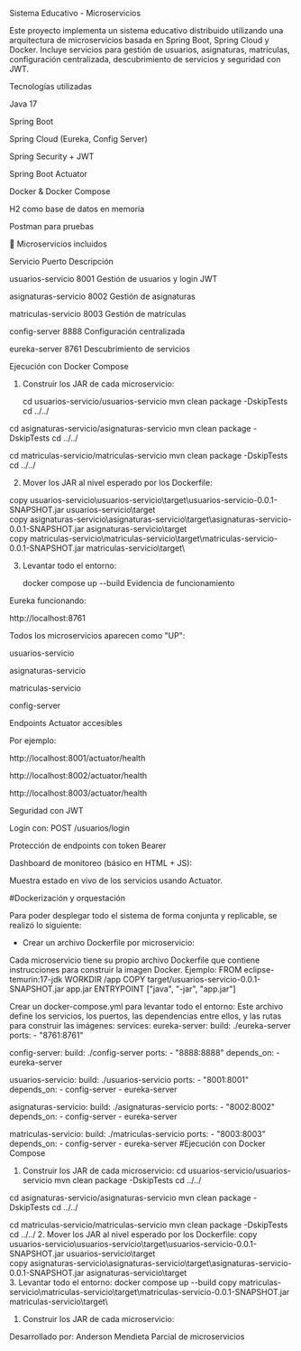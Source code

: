 Sistema Educativo - Microservicios

Este proyecto implementa un sistema educativo distribuido utilizando una arquitectura de microservicios basada en Spring Boot, Spring Cloud y Docker. Incluye servicios para gestión de usuarios, asignaturas, matrículas, configuración centralizada, descubrimiento de servicios y seguridad con JWT.

Tecnologías utilizadas

Java 17

Spring Boot

Spring Cloud (Eureka, Config Server)

Spring Security + JWT

Spring Boot Actuator

Docker & Docker Compose

H2 como base de datos en memoria

Postman para pruebas

📂 Microservicios incluidos

Servicio               Puerto             Descripción

usuarios-servicio       8001              Gestión de usuarios y login JWT

asignaturas-servicio    8002              Gestión de asignaturas

matriculas-servicio     8003              Gestión de matrículas

config-server           8888             Configuración centralizada

eureka-server           8761             Descubrimiento de servicios

Ejecución con Docker Compose

1. Construir los JAR de cada microservicio:

   cd usuarios-servicio/usuarios-servicio
mvn clean package -DskipTests
cd ../../

cd asignaturas-servicio/asignaturas-servicio
mvn clean package -DskipTests
cd ../../

cd matriculas-servicio/matriculas-servicio
mvn clean package -DskipTests
cd ../../

2. Mover los JAR al nivel esperado por los Dockerfile:

copy usuarios-servicio\usuarios-servicio\target\usuarios-servicio-0.0.1-SNAPSHOT.jar usuarios-servicio\target\
copy asignaturas-servicio\asignaturas-servicio\target\asignaturas-servicio-0.0.1-SNAPSHOT.jar asignaturas-servicio\target\
copy matriculas-servicio\matriculas-servicio\target\matriculas-servicio-0.0.1-SNAPSHOT.jar matriculas-servicio\target\

3. Levantar todo el entorno:

   docker compose up --build
Evidencia de funcionamiento

Eureka funcionando:

http://localhost:8761

Todos los microservicios aparecen como "UP":

usuarios-servicio

asignaturas-servicio

matriculas-servicio

config-server

Endpoints Actuator accesibles

Por ejemplo:

http://localhost:8001/actuator/health

http://localhost:8002/actuator/health

http://localhost:8003/actuator/health

Seguridad con JWT

Login con: POST /usuarios/login

Protección de endpoints con token Bearer

Dashboard de monitoreo (básico en HTML + JS):

Muestra estado en vivo de los servicios usando Actuator.

#Dockerización y orquestación

Para poder desplegar todo el sistema de forma conjunta y replicable, se realizó lo siguiente:

- Crear un archivo Dockerfile por microservicio:

Cada microservicio tiene su propio archivo Dockerfile que contiene instrucciones para construir la imagen Docker. Ejemplo:
FROM eclipse-temurin:17-jdk
WORKDIR /app
COPY target/usuarios-servicio-0.0.1-SNAPSHOT.jar app.jar
ENTRYPOINT ["java", "-jar", "app.jar"]

Crear un docker-compose.yml para levantar todo el entorno:
Este archivo define los servicios, los puertos, las dependencias entre ellos, y las rutas para construir las imágenes:
services:
  eureka-server:
    build: ./eureka-server
    ports:
      - "8761:8761"

  config-server:
    build: ./config-server
    ports:
      - "8888:8888"
    depends_on:
      - eureka-server

  usuarios-servicio:
    build: ./usuarios-servicio
    ports:
      - "8001:8001"
    depends_on:
      - config-server
      - eureka-server

  asignaturas-servicio:
    build: ./asignaturas-servicio
    ports:
      - "8002:8002"
    depends_on:
      - config-server
      - eureka-server

  matriculas-servicio:
    build: ./matriculas-servicio
    ports:
      - "8003:8003"
    depends_on:
      - config-server
      - eureka-server
#Ejecución con Docker Compose
1. Construir los JAR de cada microservicio:
cd usuarios-servicio/usuarios-servicio
mvn clean package -DskipTests
cd ../../

cd asignaturas-servicio/asignaturas-servicio
mvn clean package -DskipTests
cd ../../

cd matriculas-servicio/matriculas-servicio
mvn clean package -DskipTests
cd ../../
2. Mover los JAR al nivel esperado por los Dockerfile:
copy usuarios-servicio\usuarios-servicio\target\usuarios-servicio-0.0.1-SNAPSHOT.jar usuarios-servicio\target\
copy asignaturas-servicio\asignaturas-servicio\target\asignaturas-servicio-0.0.1-SNAPSHOT.jar asignaturas-servicio\target\
3. Levantar todo el entorno:
docker compose up --build
copy matriculas-servicio\matriculas-servicio\target\matriculas-servicio-0.0.1-SNAPSHOT.jar matriculas-servicio\target\

1. Construir los JAR de cada microservicio:

Desarrollado por: Anderson Mendieta
Parcial de microservicios 
